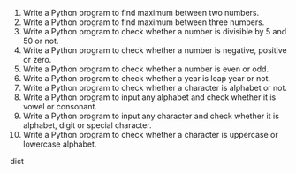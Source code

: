 1. Write a Python program to find maximum between two numbers.
2. Write a Python program to find maximum between three numbers.
3. Write a Python program to check whether a number is divisible by 5 and 50 or not.
4. Write a Python program to check whether a number is negative, positive or zero.
5. Write a Python program to check whether a number is even or odd.
6. Write a Python program to check whether a year is leap year or not.
7. Write a Python program to check whether a character is alphabet or not.
8. Write a Python program to input any alphabet and check whether it is vowel or consonant.
9. Write a Python program to input any character and check whether it is alphabet, digit or special character.
10. Write a Python program to check whether a character is uppercase or lowercase alphabet.


dict



